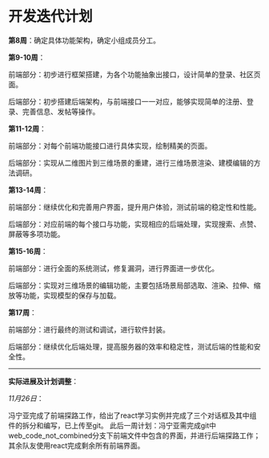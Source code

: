 # 开发迭代计划

**第8周**：确定具体功能架构，确定小组成员分工。

**第9-10周**：

前端部分：初步进行框架搭建，为各个功能抽象出接口，设计简单的登录、社区页面。

后端部分：初步搭建后端架构，与前端接口一一对应，能够实现简单的注册、登录、完善信息、发帖等操作。

**第11-12周**：

前端部分：对每个前端功能接口进行具体实现，绘制精美的页面。

后端部分：实现从二维图片到三维场景的重建，进行三维场景渲染、建模编辑的方法调研。

**第13-14周**：

前端部分：继续优化和完善用户界面，提升用户体验，测试前端的稳定性和性能。

后端部分：对应前端的每个接口与功能，实现相应的后端处理，实现搜索、点赞、屏蔽等多项功能。

**第15-16周**：

前端部分：进行全面的系统测试，修复漏洞，进行界面进一步优化。

后端部分：实现对三维场景的编辑功能，主要包括场景局部选取、渲染、拉伸、缩放等功能，实现模型的保存与加载。

**第17周**：

前端部分：进行最终的测试和调试，进行软件封装。

后端部分：继续优化后端处理，提高服务器的效率和稳定性，测试后端的性能和安全性。

** **

**实际进展及计划调整**：

*11月26日*：

冯宁亚完成了前端探路工作，给出了react学习实例并完成了三个对话框及其中组件的拆分和编写，已上传至git。
此后一周计划：冯宁亚需完成git中web_code_not_combined分支下前端文件中包含的界面，并进行后端探路工作；其余队友使用react完成剩余所有前端界面。

